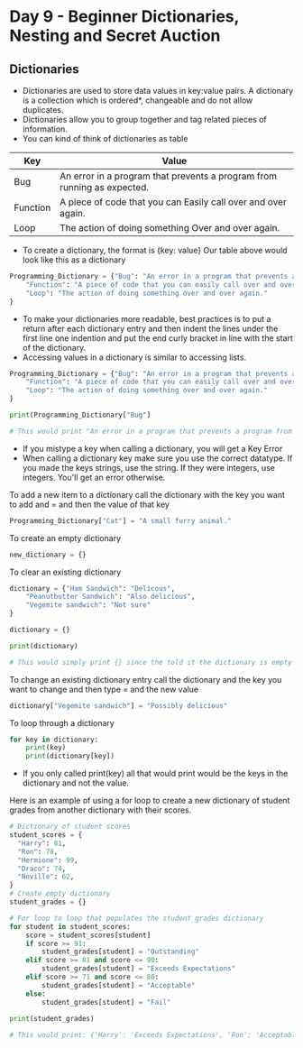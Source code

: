 # Day 9 - Beginner Dictionaries, Nesting and Secret Auction

## Dictionaries
- Dictionaries are used to store data values in key:value pairs. A dictionary is a collection which is ordered*, changeable and do not allow duplicates.
- Dictionaries allow you to group together and tag related pieces of information.
- You can kind of think of dictionaries as table

| Key      | Value                                                                   |
|----------|-------------------------------------------------------------------------|
| Bug      | An error in a program that prevents a program from running as expected. |
| Function | A piece of code that you can Easily call over and over again.           |
| Loop     | The action of doing something Over and over again.                      |

- To create a dictionary, the format is {key: value}
Our table above would look like this as a dictionary
```python
Programming_Dictionary = {"Bug": "An error in a program that prevents a program from running as expected.",
    "Function": "A piece of code that you can easily call over and over again.",
    "Loop": "The action of doing something over and over again."
}
```
- To make your dictionaries more readable, best practices is to put a return after each dictionary entry and then indent the lines under the first line one indention and put the end curly bracket in line with the start of the dictionary.
- Accessing values in a dictionary is similar to accessing lists.
```python
Programming_Dictionary = {"Bug": "An error in a program that prevents a program from running as expected.",
    "Function": "A piece of code that you can easily call over and over again.",
    "Loop": "The action of doing something over and over again."
}

print(Programming_Dictionary["Bug"]

# This would print "An error in a program that prevents a program from running as expected."
```
- If you mistype a key when calling a dictionary, you will get a Key Error
- When calling a dictionary key make sure you use the correct datatype. If you made the keys strings, use the string. If they were integers, use integers. You'll get an error otherwise.

To add a new item to a dictionary call the dictionary with the key you want to add and = and then the value of that key
```python
Programming_Dictionary["Cat"] = "A small furry animal."
```

To create an empty dictionary
```python
new_dictionary = {}
```

To clear an existing dictionary
```python
dictionary = {"Ham Sandwich": "Delicous",
    "Peanutbutter Sandwich": "Also delicious",
    "Vegemite sandwich": "Not sure"
}

dictionary = {}

print(dictionary)

# This would simply print {} since the told it the dictionary is empty now
```

To change an existing dictionary entry call the dictionary and the key you want to change and then type = and the new value
```python
dictionary["Vegemite sandwich"] = "Possibly delicious"
```
To loop through a dictionary
```python
for key in dictionary:
    print(key)
    print(dictionary[key])
```
- If you only called print(key) all that would print would be the keys in the dictionary and not the value. 

Here is an example of using a for loop to create a new dictionary of student grades from another dictionary with their scores.
```python
# Dictionary of student scores
student_scores = {
  "Harry": 81,
  "Ron": 78,
  "Hermione": 99, 
  "Draco": 74,
  "Neville": 62,
}
# Create empty dictionary
student_grades = {}

# For loop to loop that populates the student_grades dictionary
for student in student_scores:
    score = student_scores[student]
    if score >= 91:
        student_grades[student] = "Outstanding"
    elif score >= 81 and score <= 90:
        student_grades[student] = "Exceeds Expectations"
    elif score >= 71 and score <= 80:
        student_grades[student] = "Acceptable"
    else:
        student_grades[student] = "Fail"
    
print(student_grades)

# This would print: {'Harry': 'Exceeds Expectations', 'Ron': 'Acceptable', 'Hermione': 'Outstanding', 'Draco': 'Acceptable', 'Neville': 'Fail'}
```
